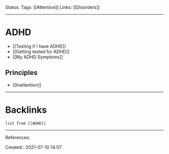 Status: 
Tags: [[Attention]]
Links: [[Disorders]]
___
# ADHD
- [[Testing if I have ADHD]]
- [[Getting tested for ADHD]]
- [[My ADHD Symptoms]]
## Principles
- [[Inattention]]
___
# Backlinks
```dataview
list from [[ADHD]]
```
___
References: 

Created:: 2021-07-10 14:07
